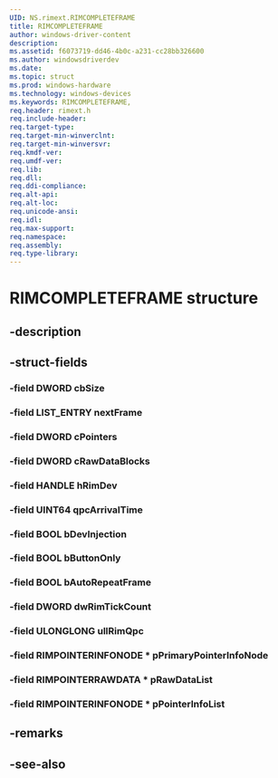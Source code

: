 ```yaml
---
UID: NS.rimext.RIMCOMPLETEFRAME
title: RIMCOMPLETEFRAME
author: windows-driver-content
description: 
ms.assetid: f6073719-dd46-4b0c-a231-cc28bb326600
ms.author: windowsdriverdev
ms.date: 
ms.topic: struct
ms.prod: windows-hardware
ms.technology: windows-devices
ms.keywords: RIMCOMPLETEFRAME, 
req.header: rimext.h
req.include-header:
req.target-type:
req.target-min-winverclnt:
req.target-min-winversvr:
req.kmdf-ver:
req.umdf-ver:
req.lib:
req.dll:
req.ddi-compliance:
req.alt-api:
req.alt-loc:
req.unicode-ansi:
req.idl:
req.max-support:
req.namespace:
req.assembly:
req.type-library:
---
```


# RIMCOMPLETEFRAME structure

## -description



## -struct-fields

### -field DWORD cbSize			
 	
### -field LIST_ENTRY nextFrame			
 	
### -field DWORD cPointers			
 	
### -field DWORD cRawDataBlocks			
 	
### -field HANDLE hRimDev			
 	
### -field UINT64 qpcArrivalTime			
 	
### -field BOOL bDevInjection			
 	
### -field BOOL bButtonOnly			
 	
### -field BOOL bAutoRepeatFrame			
 	
### -field DWORD dwRimTickCount			
 	
### -field ULONGLONG ullRimQpc			
 	
### -field RIMPOINTERINFONODE * pPrimaryPointerInfoNode			
 	
### -field RIMPOINTERRAWDATA * pRawDataList			
 	
### -field RIMPOINTERINFONODE * pPointerInfoList			
 	
## -remarks

## -see-also
